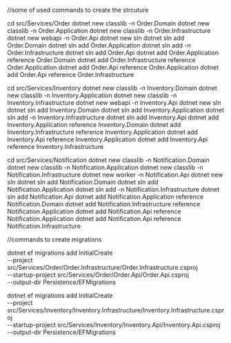 //some of used commands to create the strcuture

[//]: # (setup the order service project structure)
cd src/Services/Order
dotnet new classlib -n Order.Domain
dotnet new classlib -n Order.Application
dotnet new classlib -n Order.Infrastructure
dotnet new webapi -n Order.Api
dotnet new sln
dotnet sln add Order.Domain
dotnet sln add Order.Application
dotnet sln add -n Order.Infrastructure
dotnet sln add Order.Api
dotnet add Order.Application reference Order.Domain
dotnet add Order.Infrastructure reference Order.Application
dotnet add Order.Api reference Order.Application
dotnet add Order.Api reference Order.Infrastructure

[//]: # (setup the Inventory service project structure)
cd src/Services/Inventory
dotnet new classlib -n Inventory.Domain
dotnet new classlib -n Inventory.Application
dotnet new classlib -n Inventory.Infrastructure
dotnet new webapi -n Inventory.Api
dotnet new sln
dotnet sln add Inventory.Domain
dotnet sln add Inventory.Application
dotnet sln add -n Inventory.Infrastructure
dotnet sln add Inventory.Api
dotnet add Inventory.Application reference Inventory.Domain
dotnet add Inventory.Infrastructure reference Inventory.Application
dotnet add Inventory.Api reference Inventory.Application
dotnet add Inventory.Api reference Inventory.Infrastructure

[//]: # (setup the Notification service project structure)
cd src/Services/Notification
dotnet new classlib -n Notification.Domain
dotnet new classlib -n Notification.Application
dotnet new classlib -n Notification.Infrastructure
dotnet new worker -n Notification.Api
dotnet new sln
dotnet sln add Notification.Domain
dotnet sln add Notification.Application
dotnet sln add -n Notification.Infrastructure
dotnet sln add Notification.Api
dotnet add Notification.Application reference Notification.Domain
dotnet add Notification.Infrastructure reference Notification.Application
dotnet add Notification.Api reference Notification.Application
dotnet add Notification.Api reference Notification.Infrastructure


//commands to create migrations

dotnet ef migrations add InitialCreate \
--project src/Services/Order/Order.Infrastructure/Order.Infrastructure.csproj \
--startup-project src/Services/Order/Order.Api/Order.Api.csproj \
--output-dir Persistence/EFMigrations

dotnet ef migrations add InitialCreate \
--project src/Services/Inventory/Inventory.Infrastructure/Inventory.Infrastructure.csproj \
--startup-project src/Services/Inventory/Inventory.Api/Inventory.Api.csproj \
--output-dir Persistence/EFMigrations


